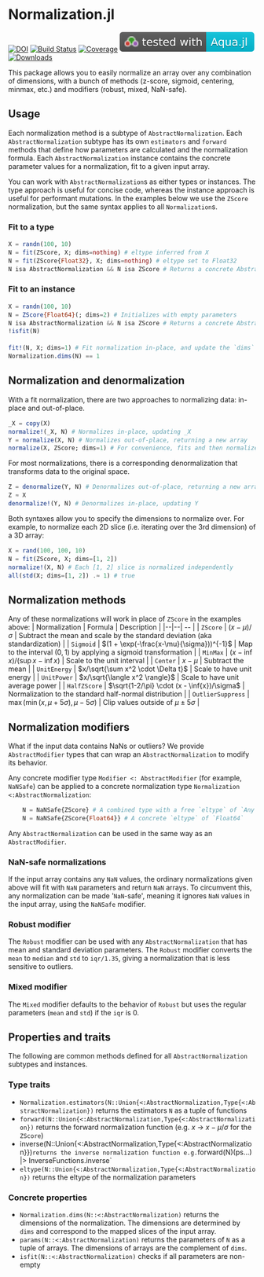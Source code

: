 # Normalization.jl

[![DOI](https://zenodo.org/badge/DOI/10.5281/zenodo.10613385.svg)](https://zenodo.org/doi/10.5281/zenodo.10613385)
[![Build Status](https://github.com/brendanjohnharris/Normalization.jl/actions/workflows/CI.yml/badge.svg?branch=main)](https://github.com/brendanjohnharris/Normalization.jl/actions/workflows/CI.yml?query=branch%3Amain)
[![Coverage](https://codecov.io/gh/brendanjohnharris/Normalization.jl/branch/main/graph/badge.svg)](https://codecov.io/gh/brendanjohnharris/Normalization.jl)
[![Aqua QA](https://raw.githubusercontent.com/JuliaTesting/Aqua.jl/master/badge.svg)](https://github.com/JuliaTesting/Aqua.jl)
[![Downloads](https://img.shields.io/badge/dynamic/json?url=http%3A%2F%2Fjuliapkgstats.com%2Fapi%2Fv1%2Fmonthly_downloads%2FNormalization&query=total_requests&suffix=%2Fmonth&label=Downloads)](http://juliapkgstats.com/pkg/Normalization)

This package allows you to easily normalize an array over any combination of dimensions, with a bunch of methods (z-score, sigmoid, centering, minmax, etc.) and modifiers (robust, mixed, NaN-safe).

## Usage

Each normalization method is a subtype of `AbstractNormalization`.
Each `AbstractNormalization` subtype has its own `estimators` and `forward` methods that define how parameters are calculated and the normalization formula.
Each `AbstractNormalization` instance contains the concrete parameter values for a normalization, fit to a given input array.

You can work with `AbstractNormalization`s as either types or instances.
The type approach is useful for concise code, whereas the instance approach is useful for performant mutations.
In the examples below we use the `ZScore` normalization, but the same syntax applies to all `Normalization`s.

### Fit to a type
```julia
X = randn(100, 10)
N = fit(ZScore, X; dims=nothing) # eltype inferred from X
N = fit(ZScore{Float32}, X; dims=nothing) # eltype set to Float32
N isa AbstractNormalization && N isa ZScore # Returns a concrete AbstractNormalization
```

### Fit to an instance
```julia
X = randn(100, 10)
N = ZScore{Float64}(; dims=2) # Initializes with empty parameters
N isa AbstractNormalization && N isa ZScore # Returns a concrete AbstractNormalization
!isfit(N)

fit!(N, X; dims=1) # Fit normalization in-place, and update the `dims`
Normalization.dims(N) == 1
```

## Normalization and denormalization
With a fit normalization, there are two approaches to normalizing data: in-place and
out-of-place.
```julia
_X = copy(X)
normalize!(_X, N) # Normalizes in-place, updating _X
Y = normalize(X, N) # Normalizes out-of-place, returning a new array
normalize(X, ZScore; dims=1) # For convenience, fits and then normalizes
```
For most normalizations, there is a corresponding denormalization that
transforms data to the original space.
```julia
Z = denormalize(Y, N) # Denormalizes out-of-place, returning a new array
Z ≈ X
denormalize!(Y, N) # Denormalizes in-place, updating Y
```

Both syntaxes allow you to specify the dimensions to normalize over. For example, to normalize each 2D slice (i.e. iterating over the 3rd dimension) of a 3D array:
```julia
X = rand(100, 100, 10)
N = fit(ZScore, X; dims=[1, 2])
normalize!(X, N) # Each [1, 2] slice is normalized independently
all(std(X; dims=[1, 2]) .≈ 1) # true
```

## Normalization methods

Any of these normalizations will work in place of `ZScore` in the examples above:
| Normalization | Formula | Description |
|--|--| -- |
| `ZScore` | $(x - \mu)/\sigma$ | Subtract the mean and scale by the standard deviation (aka standardization) |
| `Sigmoid` | $(1 + \exp(-\frac{x-\mu}{\sigma}))^{-1}$ | Map to the interval $(0, 1)$ by applying a sigmoid transformation |
| `MinMax` | $(x-\inf{x})/(\sup{x}-\inf{x})$ | Scale to the unit interval |
| `Center` | $x - \mu$ | Subtract the mean |
| `UnitEnergy` | $x/\sqrt{\sum x^2 \cdot \Delta t}$ | Scale to have unit energy |
| `UnitPower` | $x/\sqrt{\langle x^2 \rangle}$ | Scale to have unit average power |
| `HalfZScore` | $\sqrt{1-2/\pi} \cdot (x - \inf{x})/\sigma$ | Normalization to the standard half-normal distribution |
| `OutlierSuppress` | $\max(\min(x, \mu + 5\sigma), \mu - 5\sigma)$ | Clip values outside of $\mu \pm 5\sigma$ |


## Normalization modifiers
What if the input data contains NaNs or outliers?
We provide `AbstractModifier` types that can wrap an `AbstractNormalization` to modify its behavior.

Any concrete modifier type `Modifier <: AbstractModifier` (for example, `NaNSafe`) can be applied to a concrete normalization type `Normalization <:AbstractNormalization`:
```julia
    N = NaNSafe{ZScore} # A combined type with a free `eltype` of `Any`
    N = NaNSafe{ZScore{Float64}} # A concrete `eltype` of `Float64`
```
Any `AbstractNormalization` can be used in the same way as an `AbstractModifier`.

### NaN-safe normalizations
If the input array contains any `NaN` values, the ordinary normalizations given above will fit with `NaN` parameters and return `NaN` arrays.
To circumvent this, any normalization can be made '`NaN`-safe', meaning it ignores `NaN` values in the input array, using the `NaNSafe` modifier.

### Robust modifier
The `Robust` modifier can be used with any `AbstractNormalization` that has mean and standard deviation parameters.
The `Robust` modifier converts the `mean` to `median` and `std` to `iqr/1.35`, giving a normalization that is less sensitive to outliers.

### Mixed modifier
The `Mixed` modifier defaults to the behavior of `Robust` but uses the regular parameters (`mean` and `std`) if the `iqr` is 0.

## Properties and traits
The following are common methods defined for all `AbstractNormalization` subtypes and instances.

### Type traits
- `Normalization.estimators(N::Union{<:AbstractNormalization,Type{<:AbstractNormalization})` returns the estimators `N` as a tuple of functions
- `forward(N::Union{<:AbstractNormalization,Type{<:AbstractNormalization})` returns the forward normalization function (e.g. $x$ -> $x - \mu / \sigma$ for the `ZScore`)
- inverse(N::Union{<:AbstractNormalization,Type{<:AbstractNormalization}})` returns the inverse normalization function e.g. `forward(N)(ps...) |> InverseFunctions.inverse`
- `eltype(N::Union{<:AbstractNormalization,Type{<:AbstractNormalization})` returns the eltype of the normalization parameters

### Concrete properties
- `Normalization.dims(N::<:AbstractNormalization)` returns the dimensions of the normalization. The dimensions are determined by `dims` and correspond to the mapped slices of the input array.
- `params(N::<:AbstractNormalization)` returns the parameters of `N` as a tuple of arrays. The dimensions of arrays are the complement of `dims`.
- `isfit(N::<:AbstractNormalization)` checks if all parameters are non-empty

<!-- ### New normalizations

Finally, there is also a macro to define your own normalization (honestly you could just make the `struct` directly). For example, the `ZScore` is defined as:
```julia
@_Normalization ZScore (mean, std)  (x, 𝜇, 𝜎) -> x .= (x .- 𝜇)./𝜎  #=
                                 =# (y, 𝜇, 𝜎) -> y .= y.*𝜎 .+ 𝜇
```
Here, the first argument is a name for the normalization, the second is a tuple of parameter functions, the third is a vectorised, in-place function of an array `x` and any parameters, and the fourth is a function for the inverse transformation. -->
